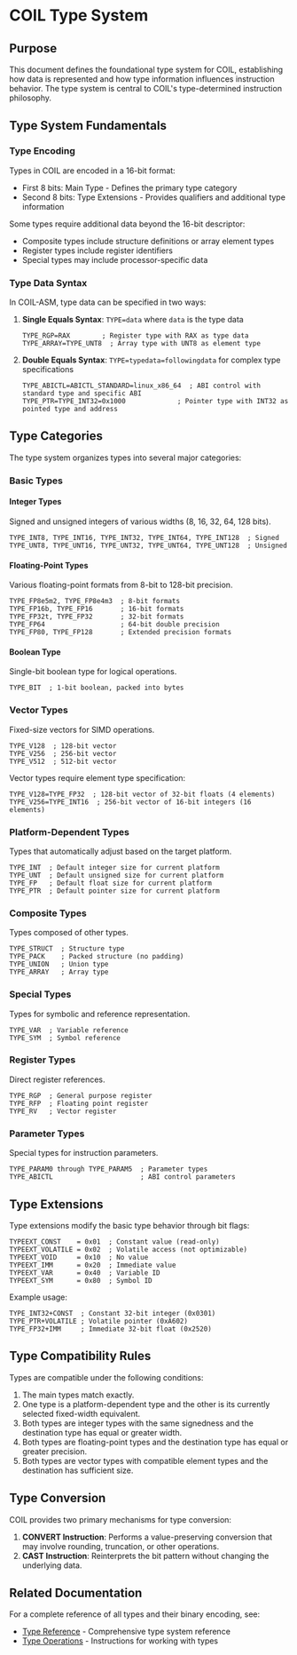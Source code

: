 # COIL Type System

## Purpose

This document defines the foundational type system for COIL, establishing how data is represented and how type information influences instruction behavior. The type system is central to COIL's type-determined instruction philosophy.

## Type System Fundamentals

### Type Encoding

Types in COIL are encoded in a 16-bit format:
- First 8 bits: Main Type - Defines the primary type category
- Second 8 bits: Type Extensions - Provides qualifiers and additional type information

Some types require additional data beyond the 16-bit descriptor:
- Composite types include structure definitions or array element types
- Register types include register identifiers
- Special types may include processor-specific data

### Type Data Syntax

In COIL-ASM, type data can be specified in two ways:

1. **Single Equals Syntax**: `TYPE=data` where `data` is the type data
   ```
   TYPE_RGP=RAX        ; Register type with RAX as type data
   TYPE_ARRAY=TYPE_UNT8  ; Array type with UNT8 as element type
   ```

2. **Double Equals Syntax**: `TYPE=typedata=followingdata` for complex type specifications
   ```
   TYPE_ABICTL=ABICTL_STANDARD=linux_x86_64  ; ABI control with standard type and specific ABI
   TYPE_PTR=TYPE_INT32=0x1000             ; Pointer type with INT32 as pointed type and address
   ```

## Type Categories

The type system organizes types into several major categories:

### Basic Types

#### Integer Types
Signed and unsigned integers of various widths (8, 16, 32, 64, 128 bits).

```
TYPE_INT8, TYPE_INT16, TYPE_INT32, TYPE_INT64, TYPE_INT128  ; Signed
TYPE_UNT8, TYPE_UNT16, TYPE_UNT32, TYPE_UNT64, TYPE_UNT128  ; Unsigned
```

#### Floating-Point Types
Various floating-point formats from 8-bit to 128-bit precision.

```
TYPE_FP8e5m2, TYPE_FP8e4m3  ; 8-bit formats
TYPE_FP16b, TYPE_FP16       ; 16-bit formats
TYPE_FP32t, TYPE_FP32       ; 32-bit formats
TYPE_FP64                   ; 64-bit double precision
TYPE_FP80, TYPE_FP128       ; Extended precision formats
```

#### Boolean Type
Single-bit boolean type for logical operations.

```
TYPE_BIT  ; 1-bit boolean, packed into bytes
```

### Vector Types
Fixed-size vectors for SIMD operations.

```
TYPE_V128  ; 128-bit vector
TYPE_V256  ; 256-bit vector
TYPE_V512  ; 512-bit vector
```

Vector types require element type specification:
```
TYPE_V128=TYPE_FP32  ; 128-bit vector of 32-bit floats (4 elements)
TYPE_V256=TYPE_INT16  ; 256-bit vector of 16-bit integers (16 elements)
```

### Platform-Dependent Types
Types that automatically adjust based on the target platform.

```
TYPE_INT  ; Default integer size for current platform
TYPE_UNT  ; Default unsigned size for current platform
TYPE_FP   ; Default float size for current platform
TYPE_PTR  ; Default pointer size for current platform
```

### Composite Types
Types composed of other types.

```
TYPE_STRUCT  ; Structure type
TYPE_PACK    ; Packed structure (no padding)
TYPE_UNION   ; Union type
TYPE_ARRAY   ; Array type
```

### Special Types
Types for symbolic and reference representation.

```
TYPE_VAR  ; Variable reference
TYPE_SYM  ; Symbol reference
```

### Register Types
Direct register references.

```
TYPE_RGP  ; General purpose register
TYPE_RFP  ; Floating point register
TYPE_RV   ; Vector register
```

### Parameter Types
Special types for instruction parameters.

```
TYPE_PARAM0 through TYPE_PARAM5  ; Parameter types
TYPE_ABICTL                      ; ABI control parameters
```

## Type Extensions

Type extensions modify the basic type behavior through bit flags:

```
TYPEEXT_CONST    = 0x01  ; Constant value (read-only)
TYPEEXT_VOLATILE = 0x02  ; Volatile access (not optimizable)
TYPEEXT_VOID     = 0x10  ; No value
TYPEEXT_IMM      = 0x20  ; Immediate value
TYPEEXT_VAR      = 0x40  ; Variable ID
TYPEEXT_SYM      = 0x80  ; Symbol ID
```

Example usage:
```
TYPE_INT32+CONST  ; Constant 32-bit integer (0x0301)
TYPE_PTR+VOLATILE ; Volatile pointer (0xA602)
TYPE_FP32+IMM     ; Immediate 32-bit float (0x2520)
```

## Type Compatibility Rules

Types are compatible under the following conditions:

1. The main types match exactly.
2. One type is a platform-dependent type and the other is its currently selected fixed-width equivalent.
3. Both types are integer types with the same signedness and the destination type has equal or greater width.
4. Both types are floating-point types and the destination type has equal or greater precision.
5. Both types are vector types with compatible element types and the destination has sufficient size.

## Type Conversion

COIL provides two primary mechanisms for type conversion:

1. **CONVERT Instruction**: Performs a value-preserving conversion that may involve rounding, truncation, or other operations.
2. **CAST Instruction**: Reinterprets the bit pattern without changing the underlying data.

## Related Documentation

For a complete reference of all types and their binary encoding, see:
- [Type Reference](../reference/type-ref.md) - Comprehensive type system reference
- [Type Operations](../isa/type.md) - Instructions for working with types